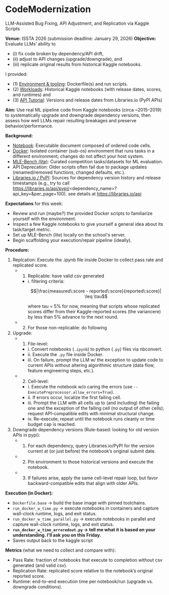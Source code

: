 # CodeModernization
LLM-Assisted Bug Fixing, API Adjustment, and Replication via Kaggle Scripts


**Venue:** ISSTA 2026 (submission deadline: January 29, 2026)
**Objective:** Evaluate LLMs’ ability to 
 - (i) fix code broken by dependency/API drift, 
 - (ii) adjust to API changes (upgrade/downgrade), and 
 - (iii) replicate original results from historical Kaggle notebooks.

I provided:
 - (1) [Environment & tooling](https://github.com/Bihui-Jin/CodeModernization/tree/main/docker): Dockerfile(s) and run scripts.
 - (2) [Workloads](https://github.com/Bihui-Jin/CodeModernization/tree/main/notebooks): Historical Kaggle notebooks (with release dates, scores, and runtimes) and
 - (3) [API Tutorial](https://libraries.io/api): Versions and release dates from Libraries.io (PyPI APIs)

**Aim:** Use real ML pipeline code from Kaggle notebooks (circa ~2015–2019) to systematically upgrade and downgrade dependency versions, then assess how well LLMs repair resulting breakages and preserve behavior/performance.

**Background:**
- [Notebook](https://github.com/Bihui-Jin/CodeModernization/tree/main/notebooks): Executable document composed of ordered code cells.
- [Docker](https://github.com/Bihui-Jin/CodeModernization/tree/main/docker): Isolated container (sub-os) environment that runs tasks in a different environment; changes do not affect your host system.
- [MLE-Bench (lite)](https://github.com/openai/mle-bench): Curated competition tasks/datasets for ML evaluation.
- API Deprecation: Older scripts often fail due to package updates (renamed/removed functions, changed defaults, etc.).
- [Libraries.io / PyPI](https://libraries.io/api): Sources for dependency version history and release timestamps (e.g., try to call https://libraries.io/api/pypi/<dependency_name>?api_key=<xxx>&per_page=100). see details at https://libraries.io/api


**Expectations** for this week:
- Review and run (maybe?) the provided Docker scripts to familiarize yourself with the environment.
- Inspect a few Kaggle notebooks to give yourself a general idea about its task/target metric.
- Set up MLE-Bench (lite) locally on the school's server.
- Begin scaffolding your execution/repair pipeline (ideally).

**Procedure:**
1. Replcation: Execute the .ipynb file inside Docker to collect pass rate and replicated score.
    - 1. Replicable: have valid csv generated
       * i. filtering criteria:
         ```math
         |\frac{measured\:score - reported\:score}{reported\:score}| \leq \tau
         ```
         where tau = 5% for now, meaning that scripts whose replicated scores differ from their Kaggle-reported scores (the variancere) by less than 5% advance to the next round.
         
    - 2. For those non-replicable: do following
2. Upgrade:
    - 1. File-level:
       * i. Convert notebooks (`.ipynb`) to python (`.py`) files via nbconvert.
       * ii. Execute the `.py` file inside Docker.
       * iii. On failure, prompt the LLM w/ the exception to update code to current APIs without altering algorithmic structure (data flow, feature engineering steps, etc.). 
    - 2. Cell-level:
       * i. Execute the notebook w/o caring the errors (use `--ExecutePreprocessor.allow_errors=True`).
       * ii. If errors occur, localize the first failing cell.
       * iii. Prompt the LLM with all cells up to (and including) the failing one and the exception of the failing cell (no output of other cells); request API-compatible edits with minimal structural change.
       * iv. Re-execute; repeat until the notebook runs cleanly or time budget cap is reached.
3. Downgrade dependency versions (Rule-based: looking for old version APIs in pypi):
    - 1. For each dependency, query Libraries.io/PyPI for the version current at (or just before) the notebook’s original submit date.
    - 2. Pin environment to those historical versions and execute the notebook.
    - 3. If failures arise, apply the same cell-level repair loop, but favor backward-compatible edits that align with older APIs.

**Execution (in Docker):**
- `Dockerfile.base` → build the base image with pinned toolchains.
- `run_docker_w_time.py` → execute notebooks in containers and capture wall-clock runtime, logs, and exit status.
- `run_docker_w_time_parallel.py` → execute notebooks in parallel and capture wall-clock runtime, logs, and exit status.
- **`run_docker_w_time_erroredout.py` → tell me what it is based on your understanding. I'll ask you on this Friday.**
- Saves output back to the kaggle script

**Metrics** (what we need to collect and compare with):
- Pass Rate: fraction of notebooks that execute to completion without csv generated (and valid csv).
- Replication Rate: replicated score relative to the notebook’s original reported score.
- Runtime: end-to-end execution time per notebook/run (upgrade vs. downgrade conditions).
